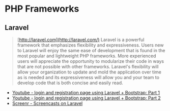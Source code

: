 # PHP Frameworks

## Laravel
> [http://laravel.com](http://laravel.com/)
Laravel is a powerful framework that emphasizes flexibility and expressiveness. Users new to Laravel will enjoy the same ease of development that is found in the most popular and lightweight PHP frameworks. More experienced users will appreciate the opportunity to modularize their code in ways that are not possible with other frameworks. Laravel's flexibility will allow your organization to update and mold the application over time as is needed and its expressiveness will allow you and your team to develop code that is both concise and easily read.
* [Youtube - login and registration page using Laravel + Bootstrap: Part 1](http://www.youtube.com/watch?v=9Nt8urdHDrs)
* [Youtube - login and registration page using Laravel + Bootstrap: Part 2](http://www.youtube.com/watch?v=Xboc_av94R8)
* [Screenr - Screencasts on Laravel](http://www.screenr.com/user/laravel)
